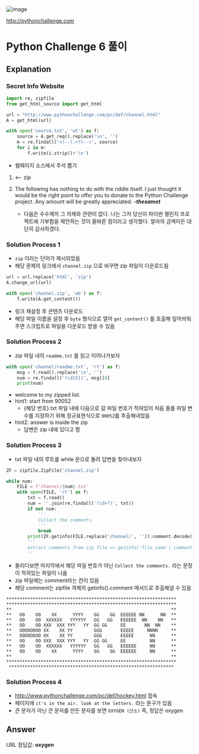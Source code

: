 ![image](https://img1.daumcdn.net/thumb/R1280x0/?scode=mtistory2&fname=https%3A%2F%2Fk.kakaocdn.net%2Fdn%2Fz2tmp%2FbtqzZ2oVzu5%2FtZPTijNWXmFDs11oFDd0X0%2Fimg.png)

http://pythonchallenge.com

# Python Challenge 6 풀이

## Explanation

### Secret Info Website

```python
import re, zipfile
from get_html_source import get_html

url = "http://www.pythonchallenge.com/pc/def/channel.html"
A = get_html(url)

with open('source.txt', 'wt') as f:
    source = A.get_req().replace('\n', '')
    m = re.findall('<!--(.+?)-->', source)
    for i in m:
        f.write(i.strip()+'\n')
```
- 웹페이지 소스에서 주석 뽑기

1. <-- zip

2. The following has nothing to do with the riddle itself. 
I just thought it would be the right point to offer you to donate to the Python Challenge project. 
Any amount will be greatly appreciated. **_-thesamet_**
   - 다음은 수수께끼 그 자체와 관련이 없다. 나는 그저 당신이 파이썬 챌린지 프로젝트에 기부함을 제안하는 것이 올바른 점이라고 생각했다. 얼마의 금액이든 대단히 감사하겠다.

### Solution Process 1

- `zip` 이라는 단어가 제시되었음
- 해당 문제의 링크에서 `channel.zip` 으로 바꾸면 zip 파일이 다운로드됨

```python
url = url.replace('html', 'zip')
A.change_url(url)

with open('channel.zip', 'wb') as f:
    f.write(A.get_content())
```
- 링크 재설정 후 콘텐츠 다운로드
- 해당 파일 이름을 설정 후 `byte` 형식으로 열어 `get_content()` 를 호출해 덮어씌워주면 스크립트로 파일을 다운로드 받을 수 있음

### Solution Process 2

- zip 파일 내의 `readme.txt` 를 읽고 이어나가보자

```python
with open('channel/readme.txt', 'rt') as f:
    msg = f.read().replace('\n', '')
    num = re.findall('(\d{5})', msg)[0]
    print(num)
```
- welcome to my zipped list.
- hint1: start from 90052
  - {해당 번호}.txt 파일 내에 다음으로 갈 파일 번호가 적혀있어 처음 들를 파일 변수를 지정하기 위해 정규표현식으로 `90052`를 추출해내었음
- hint2: answer is inside the zip
  - 답변은 zip 내에 있다고 함

### Solution Process 3

- txt 파일 내의 루트를 while 문으로 돌려 답변을 찾아내보자
  
```python
ZF = zipfile.ZipFile('channel.zip')

while num:
    FILE = f'channel/{num}.txt'
    with open(FILE, 'rt') as f:
        txt = f.read()
        num = ''.join(re.findall('(\d+?)', txt))
        if not num:
            '''
            Collect the comments.
            '''
            break
        print(ZF.getinfo(FILE.replace('channel/', '')).comment.decode('UTF-8'), end='')
        '''
        extract comments from zip file => getinfo('file_name').comment
        '''
```

- 돌리다보면 마지막에서 해당 파일 번호가 아닌 `Collect the comments.` 라는 문장이 적혀있는 파일이 나옴
- zip 파일에는 comment라는 칸이 있음
- 해당 comment는 zipfile 객체의 getinfo().comment 메서드로 추출해낼 수 있음

```
****************************************************************
****************************************************************
**                                                            **
**   OO    OO    XX      YYYY    GG    GG  EEEEEE NN      NN  **
**   OO    OO  XXXXXX   YYYYYY   GG   GG   EEEEEE  NN    NN   **
**   OO    OO XXX  XXX YYY   YY  GG GG     EE       NN  NN    **
**   OOOOOOOO XX    XX YY        GGG       EEEEE     NNNN     **
**   OOOOOOOO XX    XX YY        GGG       EEEEE      NN      **
**   OO    OO XXX  XXX YYY   YY  GG GG     EE         NN      **
**   OO    OO  XXXXXX   YYYYYY   GG   GG   EEEEEE     NN      **
**   OO    OO    XX      YYYY    GG    GG  EEEEEE     NN      **
**                                                            **
****************************************************************
 **************************************************************
```

### Solution Process 4

- http://www.pythonchallenge.com/pc/def/hockey.html 접속
- 페이지에 `it's in the air. look at the letters.` 라는 문구가 있음
- 큰 문자가 아닌 큰 문자를 만든 문자를 보면 `OXYGEN (산소)` 즉, 정답은 oxygen

## Answer

URL 정답값: **oxygen**